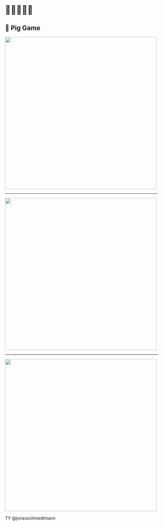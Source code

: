 # 🚀🚀🚀🚀🚀
## 🐷 Pig Game

<img src="https://user-images.githubusercontent.com/88937416/143777374-c5bd8765-bd77-4aa0-98a5-bddd8d589eeb.png" width="500">

<hr>

<img src="https://user-images.githubusercontent.com/88937416/143777451-8c1671e0-0ece-4ac7-99ab-ca97b1deee63.png" width="500">

<hr>

<img src="https://user-images.githubusercontent.com/88937416/143777357-963044b8-7df4-468d-bac1-c466f2cad941.png" width="500">

TY @jonasschmedtmann
